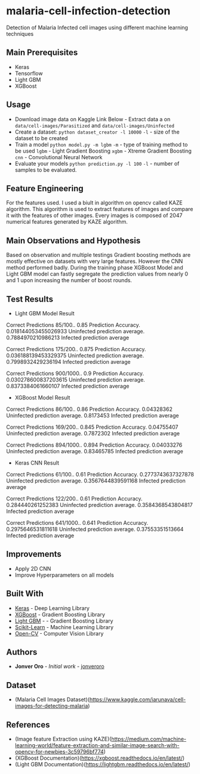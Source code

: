 # malaria-cell-infection-detection

Detection of Malaria Infected cell images using different machine learning techniques

## Main Prerequisites

* Keras
* Tensorflow
* Light GBM
* XGBoost

## Usage
* Download image data on Kaggle Link Below - Extract data a on ```data/cell-images/Parasitized``` and ```data/cell-images/Uninfected```
* Create a dataset:
    ```python dataset_creator -l 10000```
    ```-l``` - size of the dataset to be created
* Train a model
    ```python model.py -m lgbm```
    ```-m``` - type of training method to be used
     ```lgbm``` - Light Gradient Boosting
     ```xgbm``` - Xtreme Gradient Boosting
     ```cnn``` - Convolutional Neural Network
* Evaluate your models
  ```python prediction.py -l 100```
  ```-l``` - number of samples to be evaluated.

## Feature Engineering
  For the features used. I used a biult in algorithm on opencv called KAZE algorithm. This algorithm is used to extract features of images and compare it with the features of other images. Every images is composed of 2047 numerical features generated by KAZE algorithm. 

## Main Observations and Hypothesis
  Based on observation and multiple testings Gradient boosting methods are mostly effective on datasets with very large features. However the CNN method performed badly. During the training phase XGBoost Model and Light GBM model can fastly segregate the prediction values from nearly 0 and 1 upon increasing the number of boost rounds.

## Test Results

  * Light GBM Model Result

  Correct Predictions 85/100..
  0.85 Prediction Accuracy.
  0.018144053455026933 Uninfected prediction average.
  0.7884970210986213 Infected prediction average

  Correct Predictions 175/200..
  0.875 Prediction Accuracy.
  0.036188139453329375 Uninfected prediction average.
  0.7998932429236194 Infected prediction average

  Correct Predictions 900/1000..
  0.9 Prediction Accuracy.
  0.030278600837203615 Uninfected prediction average.
  0.8373384061660107 Infected prediction average


  * XGBoost Model Result

  Correct Predictions 86/100..
  0.86 Prediction Accuracy.
  0.04328362 Uninfected prediction average.
  0.8173453 Infected prediction average

  Correct Predictions 169/200..
  0.845 Prediction Accuracy.
  0.04755407 Uninfected prediction average.
  0.7872302 Infected prediction average

  Correct Predictions 894/1000..
  0.894 Prediction Accuracy.
  0.04033276 Uninfected prediction average.
  0.83465785 Infected prediction average



  * Keras CNN Result

  Correct Predictions 61/100..
  0.61 Prediction Accuracy.
  0.2773743637327878 Uninfected prediction average.
  0.3567644839591168 Infected prediction average

  Correct Predictions 122/200..
  0.61 Prediction Accuracy.
  0.284440261252383 Uninfected prediction average.
  0.3584368543804817 Infected prediction average

  Correct Predictions 641/1000..
  0.641 Prediction Accuracy.
  0.2975646531811618 Uninfected prediction average.
  0.37553351513664 Infected prediction average

## Improvements
  * Apply 2D CNN
  * Improve Hyperparameters on all models
  
## Built With

* [Keras](https://github.com/keras-team/keras) - Deep Learning Library
* [XGBoost](https://github.com/dmlc/xgboost) - Gradient Boosting Library
* [Light GBM](https://github.com/Microsoft/LightGBM) - - Gradient Boosting Library
* [Scikit-Learn](https://github.com/scikit-learn/scikit-learn) - Machine Learning Library
* [Open-CV](https://github.com/opencv/opencv) - Computer Vision Library

## Authors

* **Jonver Oro** - *Initial work* - [jonveroro](https://github.com/jonveroro)

## Dataset
* (Malaria Cell Images Dataset)(https://www.kaggle.com/iarunava/cell-images-for-detecting-malaria)

## References
 * (Image feature Extraction using KAZE)(https://medium.com/machine-learning-world/feature-extraction-and-similar-image-search-with-opencv-for-newbies-3c59796bf774)
 * (XGBoost Documentation)(https://xgboost.readthedocs.io/en/latest/)
 * (Light GBM Documentation)(https://lightgbm.readthedocs.io/en/latest/)

